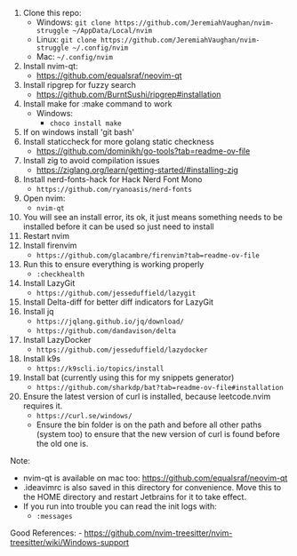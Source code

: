 1. Clone this repo:
    - Windows:
        `git clone https://github.com/JeremiahVaughan/nvim-struggle ~/AppData/Local/nvim`
    - Linux:
        `git clone https://github.com/JeremiahVaughan/nvim-struggle ~/.config/nvim`
    - Mac:
        `~/.config/nvim`
2. Install nvim-qt:
    - https://github.com/equalsraf/neovim-qt
3. Install ripgrep for fuzzy search
    - https://github.com/BurntSushi/ripgrep#installation
4. Install make for :make command to work
    - Windows:
        - `choco install make`
5. If on windows install 'git bash'
6. Install staticcheck for more golang static checkness
    - https://github.com/dominikh/go-tools?tab=readme-ov-file 
7. Install zig to avoid compilation issues
    - https://ziglang.org/learn/getting-started/#installing-zig
8. Install nerd-fonts-hack for Hack Nerd Font Mono
    - `https://github.com/ryanoasis/nerd-fonts`
9. Open nvim:
    - `nvim-qt`
10. You will see an install error, its ok, it just means something needs to be installed before it can be used so just need to install
11. Restart nvim
12. Install firenvim
    - `https://github.com/glacambre/firenvim?tab=readme-ov-file` 
13. Run this to ensure everything is working properly
    - `:checkhealth`
14. Install LazyGit
    - `https://github.com/jesseduffield/lazygit`
15. Install Delta-diff for better diff indicators for LazyGit
16. Install jq
    - `https://jqlang.github.io/jq/download/`
    - `https://github.com/dandavison/delta`
18. Install LazyDocker
    - `https://github.com/jesseduffield/lazydocker`
19. Install k9s
    - `https://k9scli.io/topics/install`
20. Install bat (currently using this for my snippets generator)
    - `https://github.com/sharkdp/bat?tab=readme-ov-file#installation`
21. Ensure the latest version of curl is installed, because leetcode.nvim requires it.
    - `https://curl.se/windows/`
    - Ensure the bin folder is on the path and before all other paths (system too) to ensure that the new version of curl is found before the old one is.

Note:
- nvim-qt is available on mac too: https://github.com/equalsraf/neovim-qt
- .ideavimrc is also saved in this directory for convenience. Move this to the HOME directory and restart Jetbrains for it to take effect.
- If you run into trouble you can read the init logs with:
    - `:messages`

Good References:
    - https://github.com/nvim-treesitter/nvim-treesitter/wiki/Windows-support

